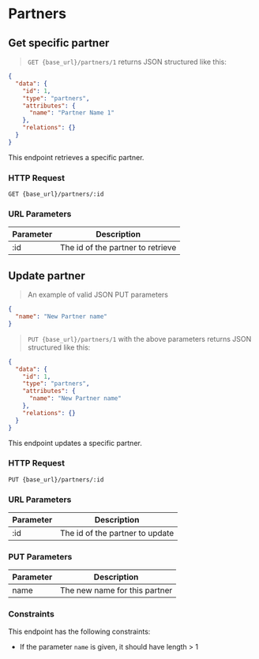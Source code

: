 # Partners

## Get specific partner

> `GET {base_url}/partners/1` returns JSON structured like this:

```json
{
  "data": {
    "id": 1,
    "type": "partners",
    "attributes": {
      "name": "Partner Name 1"
    },
    "relations": {}
  }
}

```

This endpoint retrieves a specific partner.

### HTTP Request

`GET {base_url}/partners/:id`

### URL Parameters

Parameter | Description
--------- | -----------
:id | The id of the partner to retrieve

## Update partner

> An example of valid JSON PUT parameters

```json
{
  "name": "New Partner name"
}
```

> `PUT {base_url}/partners/1` with the above parameters returns JSON structured like this:

```json
{
  "data": {
    "id": 1,
    "type": "partners",
    "attributes": {
      "name": "New Partner name"
    },
    "relations": {}
  }
}
```

This endpoint updates a specific partner.

### HTTP Request

`PUT {base_url}/partners/:id`

### URL Parameters

Parameter | Description
--------- | -----------
:id | The id of the partner to update

### PUT Parameters

Parameter | Description
--------- | -----------
name | The new name for this partner

### Constraints
This endpoint has the following constraints:

* If the parameter `name` is given, it should have length > 1
